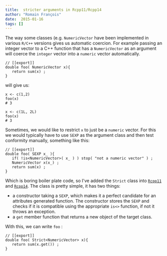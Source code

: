 ```yaml
---
title:  stricter arguments in Rcpp11/Rcpp14
author: "Romain François"
date:  2015-01-16
tags: []
---
```


<div class="post-content">
<p>The way some classes (e.g. <code>NumericVector</code> have been implemented in various <code>R/C++</code> versions gives us automatic coercion. For example passing an integer vector to a C++ function that has a <code>NumericVector</code> as an argument will coerce the <code>integer</code> vector into a <code>numeric</code> vector automatically. </p>

<pre><code class="cpp">// [[export]]
double foo( NumericVector x){  
   return sum(x) ;
}
</code></pre>

<p>will give us: </p>

<pre><code>x &lt;- c(1,2)  
foo(x)  
# 3

x &lt;- c(1L, 2L)  
foo(x)  
# 3
</code></pre>

<p>Sometimes, we would like to restrict <code>x</code> to just be a <code>numeric</code> vector. For this we would typically have to use <code>SEXP</code> as the argument class and then test conformity manually, something like this: </p>

<pre><code class="cpp">// [[export]]
double foo( SEXP x_ ){  
   if( !is&lt;NumericVector&gt;( x_ ) ) stop( "not a numeric vector" ) ;
   NumericVector x(x_) ;
   return sum(x) ;
}
</code></pre>

<p>Which is boring boiler plate code, so I've added the <code>Strict</code> class into <a href="https://web.archive.org/web/20150304070858/https://github.com/Rcpp11/Rcpp11"><code>Rcpp11</code></a> and <a href="https://web.archive.org/web/20150304070858/https://github.com/Rcpp11/Rcpp14"><code>Rcpp14</code></a>. The class is pretty simple, it has two things: </p>

<ul>
<li>a constructor taking a <code>SEXP</code>, which makes it a perfect candidate for an attributes generated function. The constructor stores the <code>SEXP</code> and checks if it is compatible using the appropriate <code>is&lt;&gt;</code> function, if not it throws an exception. </li>
<li>a <code>get</code> member function that returns a new object of the target class. </li>
</ul>
<p>With this, we can write <code>foo</code> : </p>

<pre><code class="cpp">// [[export]]
double foo( Strict&lt;NumericVector&gt; x){  
   return sum(x.get()) ;
}
</code></pre>
</div>
